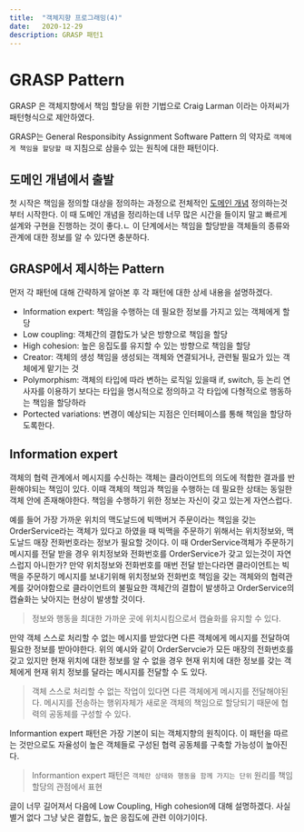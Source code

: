 ```yaml
---
title:  "객체지향 프로그래밍(4)"
date:   2020-12-29
description: GRASP 패턴1
---
```


# GRASP Pattern
GRASP 은 객체지향에서 책임 할당을 위한 기법으로 Craig Larman 이라는 아저씨가 패턴형식으로 제안하였다.

GRASP는 General Responsibity Assignment Software Pattern 의 약자로 `객체에게 책임을 할당할 때` 지침으로 삼을수 있는 원칙에 대한 패턴이다.

## 도메인 개념에서 출발
첫 시작은 책임을 정의할 대상을 정의하는 과정으로 전체적인 [도메인 개념](https://parkjungwoong.github.io/%EA%B0%9D%EC%B2%B4%EC%A7%80%ED%96%A5%EC%9D%B4%EB%9E%80/#%EB%8F%84%EB%A9%94%EC%9D%B8%EC%9D%98-%EA%B5%AC%EC%A1%B0%EB%A5%BC-%EB%94%B0%EB%A5%B4%EB%8A%94-%ED%94%84%EB%A1%9C%EA%B7%B8%EB%9E%A8-%EA%B5%AC%EC%A1%B0) 정의하는것 부터 시작한다.
이 때 도메인 개념을 정리하는데 너무 많은 시간을 들이지 말고 빠르게 설계와 구현을 진행하는 것이 좋다.ㄴ
이 단계에서는 책임을 할당받을 객체들의 종류와 관계에 대한 정보를 알 수 있다면 충분하다.

## GRASP에서 제시하는 Pattern
먼저 각 패턴에 대해 간략하게 알아본 후 각 패턴에 대한 상세 내용을 설명하겠다.

- Information expert: 책임을 수행하는 데 필요한 정보를 가지고 있는 객체에게 할당
- Low coupling: 객체간의 결합도가 낮은 방향으로 책임을 할당
- High cohesion: 높은 응집도를 유지할 수 있는 방향으로 책임을 할당
- Creator: 객체의 생성 책임을 생성되는 객체와 연결되거나, 관련될 필요가 있는 객체에게 맡기는 것
- Polymorphism: 객체의 타입에 따라 변하는 로직일 있을때 if, switch, 등 논리 연사자를 이용하기 보다는 타입을 명시적으로 정의하고 각 타입에 다형적으로 행동하는 책임을 할당하라
- Portected variations: 변경이 예상되는 지점은 인터페이스를 통해 책임을 할당하도록한다.

## Information expert
객체의 협력 관계에서 메시지를 수신하는 객체는 클라이언트의 의도에 적합한 결과를 반환해야되는 책임이 있다.
이때 객체의 책임과 책임을 수행하는 데 필요한 상태는 동일한 객체 안에 존재해야한다.
책임을 수행하기 위한 정보는 자신이 갖고 있는게 자연스럽다.

예를 들어 가장 가까운 위치의 맥도날드에 빅맥버거 주문이라는 책임을 갖는 OrderService라는 객체가 있다고 하였을 때 빅맥을 주문하기 위해서는 위치정보와, 맥도날드 매장 전화번호라는 정보가 필요할 것이다. 이 때 OrderService객체가 주문하기 메시지를 전달 받을 경우 위치정보와 전화번호를 OrderService가 갖고 있는것이 자연스럽지 아니한가? 만약 위치정보와 전화번호를 매번 전달 받는다라면 클라이언트는 빅맥을 주문하기 메시지를 보내기위해 위치정보와 전화번호 책임을 갖는 객체와의 협력관계를 갖어야함으로 클라이언트의 불필요한 객체간의 결합이 발생하고 OrderService의 캡슐화는 낮아지는 현상이 발생할 것이다.

> 정보와 행동을 최대한 가까운 곳에 위치시킴으로서 캡슐화를 유지할 수 있다.

만약 객체 스스로 처리할 수 없는 메시지를 받았다면 다른 객체에게 메시지를 전달하여 필요한 정보를 받아야한다.
위의 예시와 같이 OrderServcie가 모든 매장의 전화번호를 갖고 있지만 현재 위치에 대한 정보를 알 수 없을 경우 현재 위치에 대한 정보를 갖는 객체에게 현재 위치 정보를 달라는 메시지를 전달할 수 도 있다.

> 객체 스스로 처리할 수 없는 작업이 있다면 다른 객체에게 메시지를 전달해야된다. 메시지를 전송하는 행위자체가 새로운 객체의 책임으로 할당되기 때문에 협력의 공동체를 구성할 수 있다.

Informantion expert 패턴은 가장 기본이 되는 객체지향의 원칙이다. 이 패턴을 따르는 것만으로도 자율성이 높은 객체들로 구성된 협력 공동체를 구축할 가능성이 높아진다.

> Informantion expert 패턴은 `객체란 상태와 행동을 함께 가지는 단위` 원리를 책임 할당의 관점에서 표현

글이 너무 길어져서 다음에 Low Coupling, High cohesion에 대해 설명하겠다.
사실 별거 없다 그냥 낮은 결합도, 높은 응집도에 관련 이야기이다.